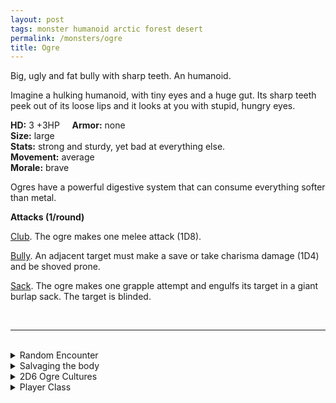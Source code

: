 ```yaml
---
layout: post
tags: monster humanoid arctic forest desert
permalink: /monsters/ogre
title: Ogre
---
```


Big, ugly and fat bully with sharp teeth. An humanoid.

Imagine a hulking humanoid, with tiny eyes and a huge gut. Its sharp teeth peek out of its loose lips and it looks at you with stupid, hungry eyes.

**HD:** 3 +3HP  &nbsp; &nbsp;  **Armor:** none <br>
**Size:** large <br>
**Stats:** strong and sturdy, yet bad at everything else. <br>
**Movement:** average <br>
**Morale:** brave <br>

Ogres have a powerful digestive system that can consume everything softer than metal.

**Attacks (1/round)**

<ins>Club</ins>. The ogre makes one melee attack (1D8).

<ins>Bully</ins>. An adjacent target must make a save or take charisma damage (1D4) and be shoved prone.

<ins>Sack</ins>. The ogre makes one grapple attempt and engulfs its target in a giant burlap sack. The target is blinded.

<br>

---

<br> 

<details markdown="1">
<summary>Random Encounter</summary>
1. **Monster:** roll 1D6:
  1. 1 ogre.
  2. 1 ogre
  3. 1 ogre
  4. 2 ogres, one is a warrior.
  5. 1 ogre war beast & 1D6 smaller humanoids.
  6. 1 ogre & 1D6 goons
1. **Lair:** A messy kitchen with human bones. <br>	&nbsp; OR <br>	**Omen:** Heavy footsteps and a burp.
1. **Spoor:** A fire pit with a dirty skewer, still warm.
1. **Tracks:** Pretty easy: flattened vegetation and trash.
1. **Trace:** A frightened family traveling with their children disgised as packs of twigs.
1. **Trace:** A giant dirty pot.
</details>

<details markdown="1">
<summary>Salvaging the body</summary>
You find the monster's weapons and ... (Roll as many times as the HD of the monster)

1. A bone of suspicious origin. Used for broth.
1. A human skull.
1. A skewer.
1. Pieces of a chair or stool.
1. A bag of stolen shinies. (valuable)
1. A flintstone.
</details>

<details markdown="1">
<summary>2D6 Ogre Cultures</summary>
Combine the result of both tables to get the broad lines of this humanoid culture in this part of the world.

**Cultures**
1. The ones that live in a big castle they stole.
1. The ones that are part of a big humanoid horde invading the land. 
1. The ones that grow giant vegetables in a hidden farm.
1. The ones that live in huts at the outskirt of town.
1. The ones that run a gigantic inn.
1. The ones that are part of a local crime organisation.

**Features**
1. They are actually local babies abducted and fed by hags.
1. Their ruler has a powerful magical item that causes earthquakes.
1. They are looking for a mythical type of food.
1. The have goblin slaves that actually are the brains of their culture.
1. They are extremely rich, and live like kings.
1. They are actually pretty sweet.
</details>

<details markdown="1">
<summary>Player Class</summary>
Play as an [ogre](https://saltygoo.github.io/class/fighter/ogre)!
</details>
